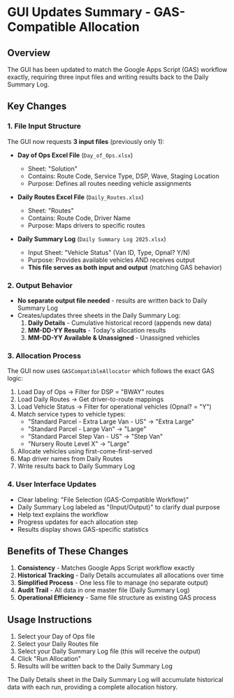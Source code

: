 # GUI Updates Summary - GAS-Compatible Allocation

## Overview
The GUI has been updated to match the Google Apps Script (GAS) workflow exactly, requiring three input files and writing results back to the Daily Summary Log.

## Key Changes

### 1. File Input Structure
The GUI now requests **3 input files** (previously only 1):

- **Day of Ops Excel File** (`Day_of_Ops.xlsx`)
  - Sheet: "Solution"
  - Contains: Route Code, Service Type, DSP, Wave, Staging Location
  - Purpose: Defines all routes needing vehicle assignments

- **Daily Routes Excel File** (`Daily_Routes.xlsx`)
  - Sheet: "Routes"
  - Contains: Route Code, Driver Name
  - Purpose: Maps drivers to specific routes

- **Daily Summary Log** (`Daily Summary Log 2025.xlsx`)
  - Input Sheet: "Vehicle Status" (Van ID, Type, Opnal? Y/N)
  - Purpose: Provides available vehicles AND receives output
  - **This file serves as both input and output** (matching GAS behavior)

### 2. Output Behavior
- **No separate output file needed** - results are written back to Daily Summary Log
- Creates/updates three sheets in the Daily Summary Log:
  1. **Daily Details** - Cumulative historical record (appends new data)
  2. **MM-DD-YY Results** - Today's allocation results
  3. **MM-DD-YY Available & Unassigned** - Unassigned vehicles

### 3. Allocation Process
The GUI now uses `GASCompatibleAllocator` which follows the exact GAS logic:

1. Load Day of Ops → Filter for DSP = "BWAY" routes
2. Load Daily Routes → Get driver-to-route mappings
3. Load Vehicle Status → Filter for operational vehicles (Opnal? = "Y")
4. Match service types to vehicle types:
   - "Standard Parcel - Extra Large Van - US" → "Extra Large"
   - "Standard Parcel - Large Van" → "Large"
   - "Standard Parcel Step Van - US" → "Step Van"
   - "Nursery Route Level X" → "Large"
5. Allocate vehicles using first-come-first-served
6. Map driver names from Daily Routes
7. Write results back to Daily Summary Log

### 4. User Interface Updates
- Clear labeling: "File Selection (GAS-Compatible Workflow)"
- Daily Summary Log labeled as "(Input/Output)" to clarify dual purpose
- Help text explains the workflow
- Progress updates for each allocation step
- Results display shows GAS-specific statistics

## Benefits of These Changes

1. **Consistency** - Matches Google Apps Script workflow exactly
2. **Historical Tracking** - Daily Details accumulates all allocations over time
3. **Simplified Process** - One less file to manage (no separate output)
4. **Audit Trail** - All data in one master file (Daily Summary Log)
5. **Operational Efficiency** - Same file structure as existing GAS process

## Usage Instructions

1. Select your Day of Ops file
2. Select your Daily Routes file
3. Select your Daily Summary Log file (this will receive the output)
4. Click "Run Allocation"
5. Results will be written back to the Daily Summary Log

The Daily Details sheet in the Daily Summary Log will accumulate historical data with each run, providing a complete allocation history.
